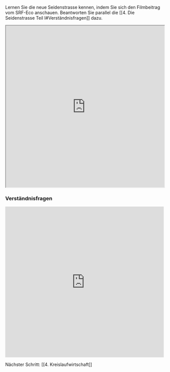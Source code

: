 Lernen Sie die neue Seidenstrasse kennen, indem Sie sich den Filmbeitrag vom SRF-Eco anschauen. Beantworten Sie parallel die [[4. Die Seidenstrasse Teil I#Verständnisfragen]] dazu.

<iframe width="100%" height="515" src="https://www.srf.ch/play/embed?urn=urn:srf:video:e03ca02a-d19a-4be6-90e3-57621afe8c86&subdivisions=false" allowfullscreen allow="geolocation *; autoplay; encrypted-media"></iframe>

### Verständnisfragen

<iframe width="100%" height="480px" src="https://forms.microsoft.com/Pages/ResponsePage.aspx?id=3JD3sB8inkC07KJqJT_b3gzhkYlYD0VIpERRWTmitHRUMURLSzhLQjUwSVZCMjVHRDM5TVNVUVBRNiQlQCNjPTEu&embed=true" frameborder="0" marginwidth="0" marginheight="0" style="border: none; max-width:100%; max-height:100vh" allowfullscreen webkitallowfullscreen mozallowfullscreen msallowfullscreen> </iframe>

Nächster Schritt: [[4. Kreislaufwirtschaft]]

